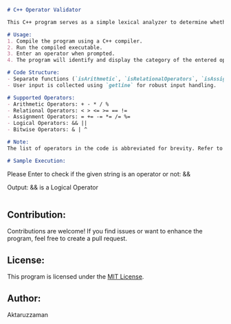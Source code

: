 ```markdown
# C++ Operator Validator

This C++ program serves as a simple lexical analyzer to determine whether a given string is an operator. The supported categories include arithmetic, relational, assignment, logical, and bitwise operators.

# Usage:
1. Compile the program using a C++ compiler.
2. Run the compiled executable.
3. Enter an operator when prompted.
4. The program will identify and display the category of the entered operator.

# Code Structure:
- Separate functions (`isArithmetic`, `isRelationalOperators`, `isAssignmentOperators`, `isLogicalOperators`, `isBitwiseOperators`) check if a given string matches any operator in their respective categories.
- User input is collected using `getline` for robust input handling.

# Supported Operators:
- Arithmetic Operators: + - * / %
- Relational Operators: < > <= >= == !=
- Assignment Operators: = += -= *= /= %=
- Logical Operators: && ||
- Bitwise Operators: & | ^

# Note:
The list of operators in the code is abbreviated for brevity. Refer to authoritative sources for the comprehensive list of C++ operators.

# Sample Execution: 
```
Please Enter to check if the given string is an operator or not: &&

Output:
&& is a Logical Operator
```
```
## Contribution:
Contributions are welcome! If you find issues or want to enhance the program, feel free to create a pull request.

## License:
This program is licensed under the [MIT License](LICENSE).

## Author:
Aktaruzzaman
